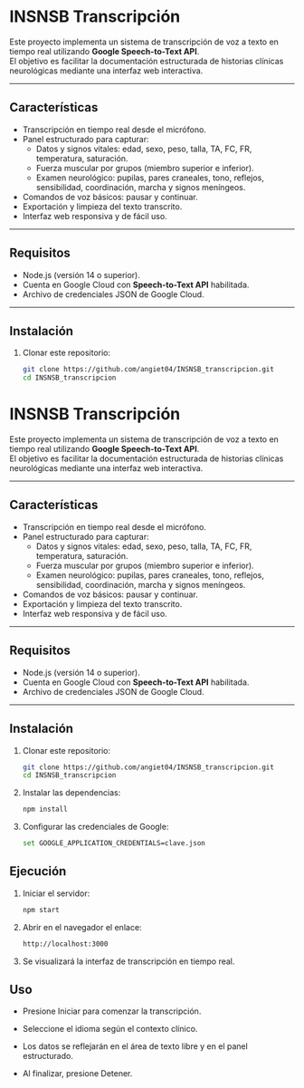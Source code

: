 # INSNSB Transcripción

Este proyecto implementa un sistema de transcripción de voz a texto en tiempo real utilizando **Google Speech-to-Text API**.  
El objetivo es facilitar la documentación estructurada de historias clínicas neurológicas mediante una interfaz web interactiva.

---

## Características

- Transcripción en tiempo real desde el micrófono.
- Panel estructurado para capturar:
  - Datos y signos vitales: edad, sexo, peso, talla, TA, FC, FR, temperatura, saturación.
  - Fuerza muscular por grupos (miembro superior e inferior).
  - Examen neurológico: pupilas, pares craneales, tono, reflejos, sensibilidad, coordinación, marcha y signos meníngeos.
- Comandos de voz básicos: pausar y continuar.
- Exportación y limpieza del texto transcrito.
- Interfaz web responsiva y de fácil uso.

---

## Requisitos

- Node.js (versión 14 o superior).
- Cuenta en Google Cloud con **Speech-to-Text API** habilitada.
- Archivo de credenciales JSON de Google Cloud.

---

## Instalación

1. Clonar este repositorio:

   ```bash
   git clone https://github.com/angiet04/INSNSB_transcripcion.git
   cd INSNSB_transcripcion
# INSNSB Transcripción

Este proyecto implementa un sistema de transcripción de voz a texto en tiempo real utilizando **Google Speech-to-Text API**.  
El objetivo es facilitar la documentación estructurada de historias clínicas neurológicas mediante una interfaz web interactiva.

---

## Características

- Transcripción en tiempo real desde el micrófono.
- Panel estructurado para capturar:
  - Datos y signos vitales: edad, sexo, peso, talla, TA, FC, FR, temperatura, saturación.
  - Fuerza muscular por grupos (miembro superior e inferior).
  - Examen neurológico: pupilas, pares craneales, tono, reflejos, sensibilidad, coordinación, marcha y signos meníngeos.
- Comandos de voz básicos: pausar y continuar.
- Exportación y limpieza del texto transcrito.
- Interfaz web responsiva y de fácil uso.

---

## Requisitos

- Node.js (versión 14 o superior).
- Cuenta en Google Cloud con **Speech-to-Text API** habilitada.
- Archivo de credenciales JSON de Google Cloud.

---

## Instalación

1. Clonar este repositorio:

   ```bash
   git clone https://github.com/angiet04/INSNSB_transcripcion.git
   cd INSNSB_transcripcion
2. Instalar las dependencias:
   
   ```bash
   npm install
3. Configurar las credenciales de Google:
   
   ```bash
   set GOOGLE_APPLICATION_CREDENTIALS=clave.json

## Ejecución

1. Iniciar el servidor:

   ```bash
   npm start

2. Abrir en el navegador el enlace:
   
   ```bash
   http://localhost:3000
3. Se visualizará la interfaz de transcripción en tiempo real.

## Uso
- Presione Iniciar para comenzar la transcripción.

- Seleccione el idioma según el contexto clínico.

- Los datos se reflejarán en el área de texto libre y en el panel estructurado.

- Al finalizar, presione Detener.
